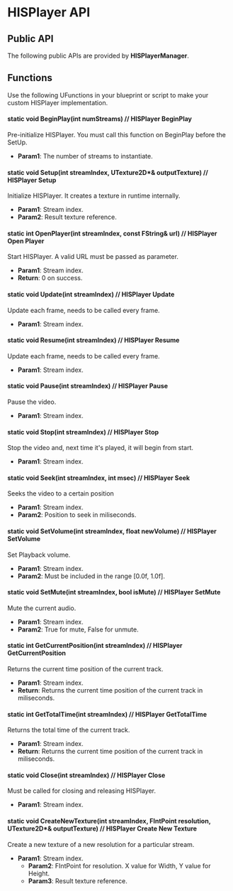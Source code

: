 # HISPlayer API

## Public API
The following public APIs are provided by **HISPlayerManager**.

## Functions
Use the following UFunctions in your blueprint or script to make your custom HISPlayer implementation.

#### static void BeginPlay(int numStreams) // HISPlayer BeginPlay
Pre-initialize HISPlayer. You must call this function on BeginPlay before the SetUp.
  * **Param1**: The number of streams to instantiate.

#### static void Setup(int streamIndex, UTexture2D*& outputTexture) // HISPlayer Setup
Initialize HISPlayer. It creates a texture in runtime internally.
  * **Param1**: Stream index.
  * **Param2**: Result texture reference.

#### static int OpenPlayer(int streamIndex, const FString& url) // HISPlayer Open Player
Start HISPlayer. A valid URL must be passed as parameter.
  * **Param1**: Stream index.
  * **Return**: 0 on success.

#### static void Update(int streamIndex) // HISPlayer Update
Update each frame, needs to be called every frame.
  * **Param1**: Stream index.

#### static void Resume(int streamIndex) // HISPlayer Resume
Update each frame, needs to be called every frame.
  * **Param1**: Stream index.

#### static void Pause(int streamIndex) // HISPlayer Pause
Pause the video.
  * **Param1**: Stream index.

#### static void Stop(int streamIndex) // HISPlayer Stop
Stop the video and, next time it's played, it will begin from start.
  * **Param1**: Stream index.

#### static void Seek(int streamIndex, int msec) // HISPlayer Seek
Seeks the video to a certain position
  * **Param1**: Stream index.
  * **Param2**: Position to seek in miliseconds.

#### static void SetVolume(int streamIndex, float newVolume) // HISPlayer SetVolume
Set Playback volume.
  * **Param1**: Stream index.
  * **Param2**: Must be included in the range [0.0f, 1.0f].

#### static void SetMute(int streamIndex, bool isMute) // HISPlayer SetMute
Mute the current audio.
  * **Param1**: Stream index.
  * **Param2**: True for mute, False for unmute.

#### static int GetCurrentPosition(int streamIndex) // HISPlayer GetCurrentPosition
Returns the current time position of the current track.
  * **Param1**: Stream index.
  * **Return**: Returns the current time position of the current track in miliseconds.

#### static int GetTotalTime(int streamIndex) // HISPlayer GetTotalTime
Returns the total time of the current track.
  * **Param1**: Stream index.
  * **Return**: Returns the current time position of the current track in miliseconds.

#### static void Close(int streamIndex) // HISPlayer Close
Must be called for closing and releasing HISPlayer.
  * **Param1**: Stream index.

#### static void CreateNewTexture(int streamIndex, FIntPoint resolution, UTexture2D*& outputTexture) // HISPlayer Create New Texture 
 Create a new texture of a new resolution for a particular stream.
  * **Param1**: Stream index.
	 * **Param2**: FIntPoint for resolution. X value for Width, Y value for Height.
	 * **Param3**: Result texture reference.
